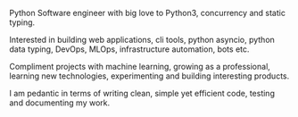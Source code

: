 Python Software engineer with big love to Python3, concurrency and
static typing.

Interested in building web applications, cli tools, python asyncio,
python data typing, DevOps, MLOps, infrastructure automation, bots etc.

Compliment projects with machine learning, growing as a professional,
learning new technologies, experimenting and building interesting products.

I am pedantic in terms of writing clean, simple yet efficient code,
testing and documenting my work.
